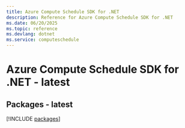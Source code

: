 ```yaml
---
title: Azure Compute Schedule SDK for .NET
description: Reference for Azure Compute Schedule SDK for .NET
ms.date: 06/20/2025
ms.topic: reference
ms.devlang: dotnet
ms.service: computeschedule
---
```

# Azure Compute Schedule SDK for .NET - latest
## Packages - latest
[!INCLUDE [packages](compute-schedule-index.md)]